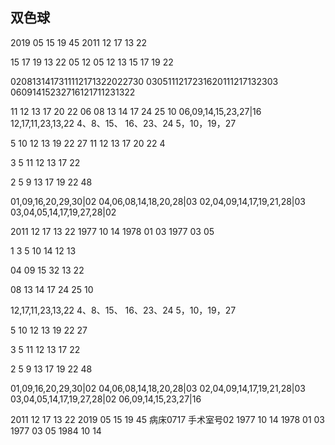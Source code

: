 ## 双色球
2019 05 15 19 45
2011 12 17 13 22

15 17 19 13 22 05 12
05 12 13 15 17 19 22

020813141731$11
121713220227$30
030511121723$16
201112171323$03
060914152327$16
121711231322$

11 12 13 17 20 22 06
08 13 14 17 24 25 10
06,09,14,15,23,27|16
12,17,11,23,13,22
4、8、15、 16、23、24 
5，10，19，27

5 10 12 13 19 22 27
11 12 13 17 20 22 4

3 5 11 12 13 17 22

2 5 9 13 17 19 22 48

01,09,16,20,29,30|02
04,06,08,14,18,20,28|03
02,04,09,14,17,19,21,28|03
03,04,05,14,17,19,27,28|02


2011 12 17 13 22
1977 10 14
1978 01 03
1977 03 05

1 3 5 10 14 12 13

04 09 15 32  13 22

08 13 14 17 24 25 10

12,17,11,23,13,22
4、8、15、 16、23、24 
5，10，19，27

5 10 12 13 19 22 27

3 5 11 12 13 17 22

2 5 9 13 17 19 22 48

01,09,16,20,29,30|02
04,06,08,14,18,20,28|03
02,04,09,14,17,19,21,28|03
03,04,05,14,17,19,27,28|02
06,09,14,15,23,27|16

2011 12 17 13 22
2019 05 15 19 45 病床0717 手术室号02
1977 10 14
1978 01 03
1977 03 05
1984 10 14